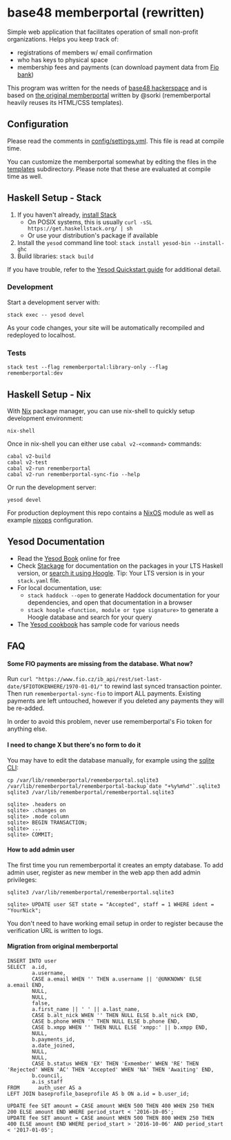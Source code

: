 # base48 memberportal (rewritten)

Simple web application that facilitates operation of small non-profit organizations. Helps you keep track of:

* registrations of members w/ email confirmation
* who has keys to physical space
* membership fees and payments (can download payment data from [Fio bank](https://fio.cz))

This program was written for the needs of [base48 hackerspace](https://base48.cz) and is based on
[the original memberportal](https://github.com/hackerspace/memberportal) written by @sorki
(rememberportal heavily reuses its HTML/CSS templates).

## Configuration

Please read the comments in [config/settings.yml](./config/settings.yml). This file is read at compile time.

You can customize the memberportal somewhat by editing the files in the [templates](./templates/) subdirectory.
Please note that these are evaluated at compile time as well.

## Haskell Setup - Stack

1. If you haven't already, [install Stack](https://haskell-lang.org/get-started)
   * On POSIX systems, this is usually `curl -sSL https://get.haskellstack.org/ | sh`
   * Or use your distribution's package if available
2. Install the `yesod` command line tool: `stack install yesod-bin --install-ghc`
3. Build libraries: `stack build`

If you have trouble, refer to the [Yesod Quickstart guide](https://www.yesodweb.com/page/quickstart) for additional detail.

### Development

Start a development server with:

```
stack exec -- yesod devel
```

As your code changes, your site will be automatically recompiled and redeployed to localhost.

### Tests

```
stack test --flag rememberportal:library-only --flag rememberportal:dev
```

## Haskell Setup - Nix

With [Nix](https://nixos.org/nix/) package manager, you can use nix-shell to quickly setup development environment:

```
nix-shell
```

Once in nix-shell you can either use `cabal v2-<command>` commands:

```
cabal v2-build
cabal v2-test 
cabal v2-run rememberportal
cabal v2-run rememberportal-sync-fio --help
```

Or run the development server:

```
yesod devel
```

For production deployment this repo contains a [NixOS](https://nixos.org/nixos/) module as well as
example [nixops](https://nixos.org/nixops/) configuration.

## Yesod Documentation

* Read the [Yesod Book](https://www.yesodweb.com/book) online for free
* Check [Stackage](http://stackage.org/) for documentation on the packages in your LTS Haskell version, or [search it using Hoogle](https://www.stackage.org/lts/hoogle?q=). Tip: Your LTS version is in your `stack.yaml` file.
* For local documentation, use:
	* `stack haddock --open` to generate Haddock documentation for your dependencies, and open that documentation in a browser
	* `stack hoogle <function, module or type signature>` to generate a Hoogle database and search for your query
* The [Yesod cookbook](https://github.com/yesodweb/yesod-cookbook) has sample code for various needs

## FAQ

#### Some FIO payments are missing from the database. What now?

Run `curl "https://www.fio.cz/ib_api/rest/set-last-date/$FIOTOKENHERE/1970-01-01/"` to rewind last synced transaction pointer. Then run `rememberportal-sync-fio` to import ALL payments. Existing payments are left untouched, however if you deleted any payments they will be re-added.

In order to avoid this problem, never use rememberportal's Fio token for anything else.

#### I need to change X but there's no form to do it

You may have to edit the database manually, for example using the [sqlite
CLI](https://www.sqlite.org/cli.html):
```
cp /var/lib/rememberportal/rememberportal.sqlite3 /var/lib/rememberportal/rememberportal-backup`date "+%y%m%d"`.sqlite3
sqlite3 /var/lib/rememberportal/rememberportal.sqlite3

sqlite> .headers on
sqlite> .changes on
sqlite> .mode column
sqlite> BEGIN TRANSACTION;
sqlite> ...
sqlite> COMMIT;
```

#### How to add admin user

The first time you run rememberportal it creates an empty database. To add admin user, register as new member in the web app then add admin privileges:
```
sqlite3 /var/lib/rememberportal/rememberportal.sqlite3

sqlite> UPDATE user SET state = "Accepted", staff = 1 WHERE ident = "YourNick";
```

You don't need to have working email setup in order to register because the verification URL is written to logs.

#### Migration from original memberportal

```
INSERT INTO user
SELECT  a.id,
        a.username,
        CASE a.email WHEN '' THEN a.username || '@UNKNOWN' ELSE a.email END,
        NULL,
        NULL,
        false,
        a.first_name || ' ' || a.last_name,
        CASE b.alt_nick WHEN '' THEN NULL ELSE b.alt_nick END,
        CASE b.phone WHEN '' THEN NULL ELSE b.phone END,
        CASE b.xmpp WHEN '' THEN NULL ELSE 'xmpp:' || b.xmpp END,
        NULL,
        b.payments_id,
        a.date_joined,
        NULL,
        NULL,
        CASE b.status WHEN 'EX' THEN 'Exmember' WHEN 'RE' THEN 'Rejected' WHEN 'AC' THEN 'Accepted' WHEN 'NA' THEN 'Awaiting' END,
        b.council,
        a.is_staff
FROM      auth_user AS a
LEFT JOIN baseprofile_baseprofile AS b ON a.id = b.user_id;

UPDATE fee SET amount = CASE amount WHEN 500 THEN 400 WHEN 250 THEN 200 ELSE amount END WHERE period_start < '2016-10-05';
UPDATE fee SET amount = CASE amount WHEN 500 THEN 800 WHEN 250 THEN 400 ELSE amount END WHERE period_start > '2016-10-06' AND period_start < '2017-01-05';
```
